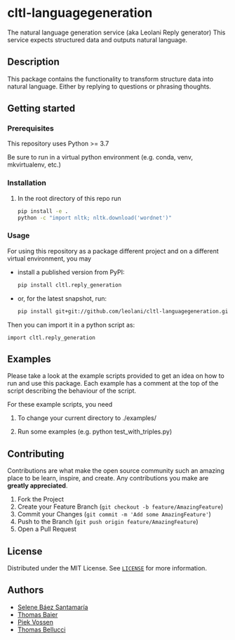 # cltl-languagegeneration

The natural language generation service (aka Leolani Reply generator) This service expects structured data and outputs
natural language.

## Description

This package contains the functionality to transform structure data into natural language. Either by replying to
questions or phrasing thoughts.

## Getting started

### Prerequisites

This repository uses Python >= 3.7

Be sure to run in a virtual python environment (e.g. conda, venv, mkvirtualenv, etc.)

### Installation

1. In the root directory of this repo run

    ```bash
    pip install -e .
    python -c "import nltk; nltk.download('wordnet')"
    ```

### Usage

For using this repository as a package different project and on a different virtual environment, you may

- install a published version from PyPI:

    ```bash
    pip install cltl.reply_generation
    ```

- or, for the latest snapshot, run:

    ```bash
    pip install git+git://github.com/leolani/cltl-languagegeneration.git@main
    ```

Then you can import it in a python script as:

    import cltl.reply_generation

## Examples

Please take a look at the example scripts provided to get an idea on how to run and use this package. Each example has a
comment at the top of the script describing the behaviour of the script.

For these example scripts, you need

1. To change your current directory to ./examples/

1. Run some examples (e.g. python test_with_triples.py)

## Contributing

Contributions are what make the open source community such an amazing place to be learn, inspire, and create. Any
contributions you make are **greatly appreciated**.

1. Fork the Project
2. Create your Feature Branch (`git checkout -b feature/AmazingFeature`)
3. Commit your Changes (`git commit -m 'Add some AmazingFeature'`)
4. Push to the Branch (`git push origin feature/AmazingFeature`)
5. Open a Pull Request

## License

Distributed under the MIT License. See [`LICENSE`](https://github.com/leolani/cltl-languagegeneration/blob/main/LICENCE)
for more information.

## Authors

* [Selene Báez Santamaría](https://selbaez.github.io/)
* [Thomas Baier](https://www.linkedin.com/in/thomas-baier-05519030/)
* [Piek Vossen](https://github.com/piekvossen)
* [Thomas Bellucci](https://github.com/thomas097)